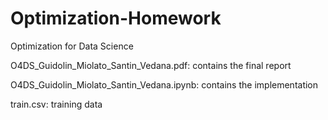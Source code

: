 # Optimization-Homework 
Optimization for Data Science  

O4DS_Guidolin_Miolato_Santin_Vedana.pdf: contains the final report 

O4DS_Guidolin_Miolato_Santin_Vedana.ipynb: contains the implementation 

train.csv: training data
